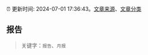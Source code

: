 :alarm_clock: 更新时间: 2024-07-01 17:36:43。[文章来源](/README.md)、[文章分类](/TAGS.md)

## 报告


> 关键字：`报告`、`月报`



